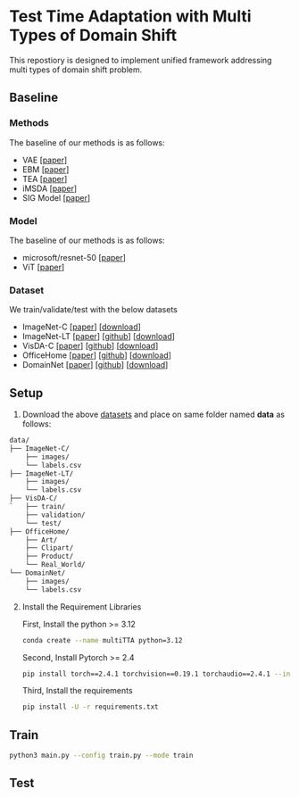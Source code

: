 # Test Time Adaptation with Multi Types of Domain Shift

This repostiory is designed to implement unified framework addressing multi types of domain shift problem.

## Baseline

### Methods
The baseline of our methods is as follows:
* VAE [[paper](https://arxiv.org/abs/1312.6114)]
* EBM [[paper](https://proceedings.neurips.cc/paper/2019/hash/378a063b8fdb1db941e34f4bde584c7d-Abstract.html)]
* TEA [[paper](https://openaccess.thecvf.com/content/CVPR2024/html/Yuan_TEA_Test-time_Energy_Adaptation_CVPR_2024_paper.html)]
* iMSDA [[paper](https://proceedings.mlr.press/v162/kong22a.html)]
* SIG Model [[paper](https://proceedings.neurips.cc/paper_files/paper/2023/hash/6cb7246003d556c4d1cbf9c17c392ee3-Abstract-Conference.html)]


### Model
The baseline of our methods is as follows:
* microsoft/resnet-50 [[paper](https://openaccess.thecvf.com/content_cvpr_2016/html/He_Deep_Residual_Learning_CVPR_2016_paper.html)] 
* ViT [[paper](https://arxiv.org/abs/2010.11929)]


### Dataset
We train/validate/test with the below datasets
* ImageNet-C [[paper](https://openreview.net/forum?id=HJz6tiCqYm&hl=es)] [[download](https://zenodo.org/records/2235448)]
* ImageNet-LT [[paper](https://openaccess.thecvf.com/content_CVPR_2019/html/Liu_Large-Scale_Long-Tailed_Recognition_in_an_Open_World_CVPR_2019_paper.html)] [[github](https://github.com/zhmiao/OpenLongTailRecognition-OLTR?tab=readme-ov-file)] [[download](https://drive.google.com/uc?export=download&id=0B7fNdx_jAqhtckNGQ2FLd25fa3c)]
* VisDA-C [[paper](https://arxiv.org/abs/1710.06924)] [[github](https://github.com/VisionLearningGroup/taskcv-2017-public)] [[download](https://ai.bu.edu/visda-2017/)]
* OfficeHome [[paper](https://openaccess.thecvf.com/content_cvpr_2017/html/Venkateswara_Deep_Hashing_Network_CVPR_2017_paper.html)] [[github](https://github.com/hemanthdv/da-hash)] [[download](https://www.hemanthdv.org/officeHomeDataset.html)]
* DomainNet [[paper](https://openaccess.thecvf.com/content_ICCV_2019/html/Peng_Moment_Matching_for_Multi-Source_Domain_Adaptation_ICCV_2019_paper.html)] [[github](https://github.com/VisionLearningGroup/VisionLearningGroup.github.io/tree/master/M3SDA/code_MSDA_digit)] [[download](https://ai.bu.edu/M3SDA/)]


## Setup
1. Download the above [datasets](#dataset) and place on same folder named __data__ as follows:
```zsh
data/
├── ImageNet-C/ 
    ├── images/ 
    └── labels.csv
├── ImageNet-LT/
    ├── images/
    └── labels.csv
├── VisDA-C/
`   ├── train/
    ├── validation/
    └── test/
├── OfficeHome/
    ├── Art/
    ├── Clipart/
    ├── Product/
    └── Real_World/
└── DomainNet/
    ├── images/
    └── labels.csv
```

2. Install the Requirement Libraries
    
    First, Install the python >= 3.12
    ```bash
    conda create --name multiTTA python=3.12
    ```
    
    Second, Install Pytorch >= 2.4
    ```bash
    pip install torch==2.4.1 torchvision==0.19.1 torchaudio==2.4.1 --index-url https://download.pytorch.org/whl/cu121
    ```

    Third, Install the requirements
    ```bash
    pip install -U -r requirements.txt 
    ```

## Train
```bash
python3 main.py --config train.py --mode train
```



## Test
